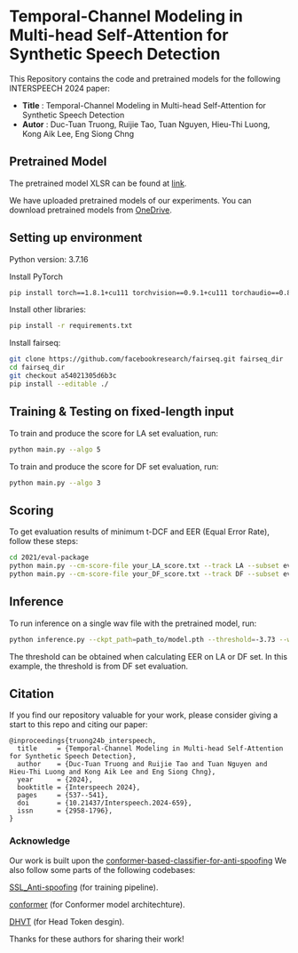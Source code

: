 # Temporal-Channel Modeling in Multi-head Self-Attention for Synthetic Speech Detection

This Repository contains the code and pretrained models for the following INTERSPEECH 2024 paper:

* **Title** : Temporal-Channel Modeling in Multi-head Self-Attention for Synthetic Speech Detection
* **Autor** : Duc-Tuan Truong, Ruijie Tao, Tuan Nguyen, Hieu-Thi Luong, Kong Aik Lee, Eng Siong Chng

## Pretrained Model
The pretrained model XLSR can be found at [link](https://dl.fbaipublicfiles.com/fairseq/wav2vec/xlsr2_300m.pt).

We have uploaded pretrained models of our experiments. You can download pretrained models from [OneDrive](https://entuedu-my.sharepoint.com/:f:/g/personal/truongdu001_e_ntu_edu_sg/El7AV62BKkdKhOYCyB3s2EkBLr-aVdj0doH0HNj9mTIsGA?e=aOlRCB). 

## Setting up environment
Python version: 3.7.16

Install PyTorch
```bash
pip install torch==1.8.1+cu111 torchvision==0.9.1+cu111 torchaudio==0.8.1 -f https://download.pytorch.org/whl/torch_stable.html
```

Install other libraries:
```bash
pip install -r requirements.txt
```

Install fairseq:
```bash
git clone https://github.com/facebookresearch/fairseq.git fairseq_dir
cd fairseq_dir
git checkout a54021305d6b3c
pip install --editable ./
```

## Training & Testing on fixed-length input
To train and produce the score for LA set evaluation, run:
```bash
python main.py --algo 5
```

To train and produce the score for DF set evaluation, run:
```bash
python main.py --algo 3
```
## Scoring
To get evaluation results of minimum t-DCF and EER (Equal Error Rate), follow these steps:
```bash
cd 2021/eval-package
python main.py --cm-score-file your_LA_score.txt --track LA --subset eval # For LA track evaluation
python main.py --cm-score-file your_DF_score.txt --track DF --subset eval # For DF track evaluation
```
## Inference
To run inference on a single wav file with the pretrained model, run:
```bash
python inference.py --ckpt_path=path_to/model.pth --threshold=-3.73 --wav_path=path_to/audio.flac
```
The threshold can be obtained when calculating EER on LA or DF set. In this example, the threshold is from DF set
evaluation.

## Citation
If you find our repository valuable for your work, please consider giving a start to this repo and citing our paper:
```
@inproceedings{truong24b_interspeech,
  title     = {Temporal-Channel Modeling in Multi-head Self-Attention for Synthetic Speech Detection},
  author    = {Duc-Tuan Truong and Ruijie Tao and Tuan Nguyen and Hieu-Thi Luong and Kong Aik Lee and Eng Siong Chng},
  year      = {2024},
  booktitle = {Interspeech 2024},
  pages     = {537--541},
  doi       = {10.21437/Interspeech.2024-659},
  issn      = {2958-1796},
}
```

### Acknowledge

Our work is built upon the [conformer-based-classifier-for-anti-spoofing](https://github.com/ErosRos/conformer-based-classifier-for-anti-spoofing) We also follow some parts of the following codebases:

[SSL_Anti-spoofing](https://github.com/TakHemlata/SSL_Anti-spoofing) (for training pipeline).

[conformer](https://github.com/lucidrains/conformer) (for Conformer model architechture).

[DHVT](https://github.com/ArieSeirack/DHVT) (for Head Token desgin).

Thanks for these authors for sharing their work!
